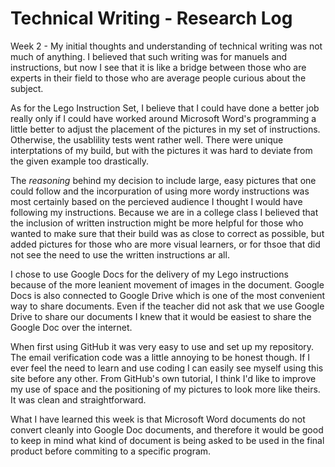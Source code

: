 # Technical Writing - Research Log

Week 2 - My initial thoughts and understanding of technical writing was not much of anything. I believed that such writing
was for manuels and instructions, but now I see that it is like a bridge between those who are experts in their field to those
who are average people curious about the subject.

As for the Lego Instruction Set, I believe that I could have done a better job really only if I could have worked around 
Microsoft Word's programming a little better to adjust the placement of the pictures in my set of instructions. Otherwise, the 
usablility tests went rather well. There were unique interptations of my build, but with the pictures it was hard to deviate 
from the given example too drastically.

The *reasoning* behind my decision to include large, easy pictures that one could follow and the incorpuration of using more
wordy instructions was most certainly based on the percieved audience I thought I would have following my instructions. 
Because we are in a college class I believed that the inclusion of written instruction might be more helpful for those who
wanted to make sure that their build was as close to correct as possible, but added pictures for those who are more visual
learners, or for thsoe that did not see the need to use the written instructions ar all. 

I chose to use Google Docs for the delivery of my Lego instructions because of the more leanient movement of images in the 
document. Google Docs is also connected to Google Drive which is one of the most convenient way to share documents. Even if
the teacher did not ask that we use Google Drive to share our documents I knew that it would be easiest to share the Google Doc over the internet.

When first using GitHub it was very easy to use and set up my repository. The email verification code was a little annoying to be honest though. If I ever feel the need to learn and use coding I can easily see myself using this site before any other. From GitHub's own tutorial, I think I'd like to improve my use of space and the positioning of my pictures to look more like theirs. It was clean and straightforward.

What I have learned this week is that Microsoft Word documents do not convert cleanly into Google Doc documents, and therefore it would be good to keep in mind what kind of document is being asked to be used in the final product before commiting to a specific program.
